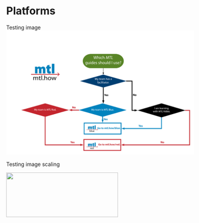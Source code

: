 # Platforms

Testing image
![](https://github.com/lzim/teampsd/blob/master/resources/maps/mtl.how_map.png)

Testing image scaling

 <img src = "https://user-images.githubusercontent.com/31089501/96946639-b7b97780-1495-11eb-9990-c2dcd923e826.png" width = "300" height = "120">
